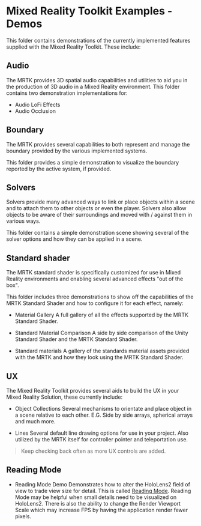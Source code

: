 # Mixed Reality Toolkit Examples - Demos

This folder contains demonstrations of the currently implemented features supplied with the Mixed Reality Toolkit.  These include:

## Audio

The MRTK provides 3D spatial audio capabilities and utilities to aid you in the production of 3D audio in a Mixed Reality environment.
This folder contains two demonstration implementations for:

* Audio LoFi Effects
* Audio Occlusion

## Boundary

The MRTK provides several capabilities to both represent and manage the boundary provided by the various implemented systems.

This folder provides a simple demonstration to visualize the boundary reported by the active system, if provided.

## Solvers

Solvers provide many advanced ways to link or place objects within a scene and to attach them to other objects or even the player.
Solvers also allow objects to be aware of their surroundings and moved with / against them in various ways.

This folder contains a simple demonstration scene showing several of the solver options and how they can be applied in a scene.

## Standard shader

The MRTK standard shader is specifically customized for use in Mixed Reality environments and enabling several advanced effects "out of the box".

This folder includes three demonstrations to show off the capabilities of the MRTK Standard Shader and how to configure it for each effect, namely:

* Material Gallery
A full gallery of all the effects supported by the MRTK Standard Shader.

* Standard Material Comparison
A side by side comparison of the Unity Standard Shader and the MRTK Standard Shader.

* Standard materials
A gallery of the standards material assets provided with the MRTK and how they look using the MRTK Standard Shader.

## UX

The Mixed Reality Toolkit provides several aids to build the UX in your Mixed Reality Solution, these currently include:

* Object Collections
Several mechanisms to orientate and place object in a scene relative to each other. E.G. Side by side arrays, spherical arrays and much more.

* Lines
Several default line drawing options for use in your project. Also utilized by the MRTK itself for controller pointer and teleportation use.

> Keep checking back often as more UX controls are added.

## Reading Mode

* Reading Mode Demo
Demonstrates how to alter the HoloLens2 field of view to trade view size for detail.  This is called [Reading Mode](https://docs.microsoft.com/en-us/hololens/hololens2-display).  Reading Mode may be helpful when small details need to be visualized on HoloLens2.  There is also the ability to change the Render Viewport Scale which may increase FPS by having the application render fewer pixels.
